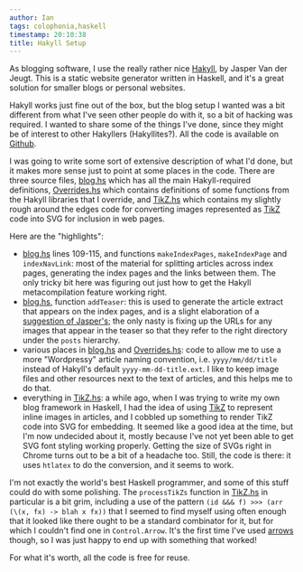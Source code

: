 ```yaml
---
author: Ian
tags: colophonia,haskell
timestamp: 20:10:38
title: Hakyll Setup
---
```

As blogging software, I use the really rather nice [Hakyll][hakyll],
by Jasper Van der Jeugt.  This is a static website generator written
in Haskell, and it's a great solution for smaller blogs or personal
websites.

Hakyll works just fine out of the box, but the blog setup I wanted was
a bit different from what I've seen other people do with it, so a bit
of hacking was required.  I wanted to share some of the things I've
done, since they might be of interest to other Hakyllers
(Hakyllites?).  All the code is available on [Github][repos].

<!--MORE-->

I was going to write some sort of extensive description of what I'd
done, but it makes more sense just to point at some places in the
code.  There are three source files, [blog.hs][blog.hs] which has all
the main Hakyll-required definitions, [Overrides.hs][Overrides.hs]
which contains definitions of some functions from the Hakyll libraries
that I override, and [TikZ.hs][TikZ.hs] which contains my slightly
rough around the edges code for converting images represented as
[TikZ][tikz] code into SVG for inclusion in web pages.

Here are the "highlights":

* [blog.hs][blog.hs] lines 109-115, and functions `makeIndexPages`,
  `makeIndexPage` and `indexNavLink`: most of the material for
  splitting articles across index pages, generating the index pages
  and the links between them.  The only tricky bit here was figuring
  out just how to get the Hakyll metacompilation feature working
  right.
* [blog.hs][blog.hs], function `addTeaser`: this is used to generate
  the article extract that appears on the index pages, and is a slight
  elaboration of a [suggestion of Jasper's][teaser]; the only nasty is
  fixing up the URLs for any images that appear in the teaser so that
  they refer to the right directory under the `posts` hierarchy.
* various places in [blog.hs][blog.hs] and
  [Overrides.hs][Overrides.hs]: code to allow me to use a more
  "Wordpressy" article naming convention, i.e. `yyyy/mm/dd/title`
  instead of Hakyll's default `yyyy-mm-dd-title.ext`.  I like to keep
  image files and other resources next to the text of articles, and
  this helps me to do that.
* everything in [TikZ.hs][TikZ.hs]: a while ago, when I was trying to
  write my own blog framework in Haskell, I had the idea of using
  [TikZ][tikz] to represent inline images in articles, and I cobbled
  up something to render TikZ code into SVG for embedding.  It seemed
  like a good idea at the time, but I'm now undecided about it, mostly
  because I've not yet been able to get SVG font styling working
  properly.  Getting the size of SVGs right in Chrome turns out to be
  a bit of a headache too.  Still, the code is there: it uses
  `htlatex` to do the conversion, and it seems to work.

I'm not exactly the world's best Haskell programmer, and some of this
stuff could do with some polishing.  The `processTikZs` function in
[TikZ.hs][TikZ.hs] in particular is a bit grim, including a use of the
pattern `(id &&& f) >>> (arr (\(x, fx) -> blah x fx))` that I seemed
to find myself using often enough that it looked like there ought to
be a standard combinator for it, but for which I couldn't find one in
`Control.Arrow`.  It's the first time I've used [arrows][arrows]
though, so I was just happy to end up with something that worked!

For what it's worth, all the code is free for reuse.

[teaser]: http://groups.google.com/group/hakyll/browse_thread/thread/43dc235755da8347?pli=1
[tikz]: http://www.texample.net/tikz/
[hakyll]: http://jaspervdj.be/hakyll/
[repos]: http://github.com/ian-ross/blog
[arrows]: http://en.wikibooks.org/wiki/Haskell/Understanding_arrows
[blog.hs]: http://github.com/ian-ross/blog/blob/9f78b89921742b8090967e3d4946732593114117/bin/blog.hs
[Overrides.hs]: http://github.com/ian-ross/blog/blob/9f78b89921742b8090967e3d4946732593114117/bin/Overrides.hs
[TikZ.hs]: https://github.com/ian-ross/blog/blob/9f78b89921742b8090967e3d4946732593114117/bin/TikZ.hs

